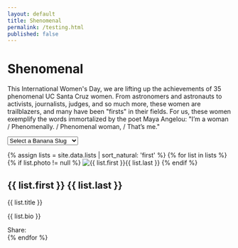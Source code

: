 ```yaml
---
layout: default
title: Shenomenal
permalink: /testing.html
published: false
---
```

<!-- intro -->
<div class="masonry-wrapper">
  <div class="container align-center">
    <h1 class="title"><strong>She</strong>nomenal</h1>
    <p class="three-fourth">This International Women's Day, we are lifting up the achievements of 35 phenomenal UC Santa Cruz women. From astronomers and astronauts to activists, journalists, judges, and so much more, these women are trailblazers, and many have been "firsts" in their fields. For us, these women exemplify the words immortalized by the poet Maya Angelou: "I’m a woman / Phenomenally. / Phenomenal woman, / That’s me."</p>
    <form>
      <select id="nav" name="nav">
        <option value="">Select a Banana Slug</option>
        {% for list in site.data.lists %}
        <option value="{{ list.last | downcase | replace: ' ', '' | replace: 'é','e' }}">{{ list.first }} {{ list.last }}</option>
        {% endfor %}
      </select>
    </form>
  </div>
  <!-- mansonry container -->
  <div class="masonry">
    {% assign lists = site.data.lists | sort_natural: 'first' %}
    {% for list in lists %}
      <div class="masonry-item {% if list.featured != null %} featured {% endif%}" id="{{ list.last | downcase | replace: ' ', '' | replace: 'é','e' }}">
        {% if list.photo != null %}
          <img src="{{ list.photo }}" alt="{{ list.first }}{{ list.last }}">
        {% endif %}
        <h2>{{ list.first }} {{ list.last }}</h2>
        <p class="affiliation">{{ list.title }}</p>
        <p>{{ list.bio }}</p>
        <div class="share-content">
          Share: <a href="https://twitter.com/intent/tweet?text={{ list.first }}{{ list.last }}: {{ list.bio | truncate: 100 }}&amp;url={{ site.url }}/{{ list.last | downcase | replace: ' ', '' | replace: 'é','e' }}?t={{ list.first }} {{ list.last }}" class="social"><i class="fab fa-twitter"></i></a>  <a href="https://facebook.com/sharer.php?u={{ site.url }}/{{ list.last | downcase | replace: ' ', '' | replace: 'é','e' }}" rel="nofollow" target="_blank" title="Share on Facebook" class="social"><i class="fab fa-facebook-f"></i></a>
        </div>
      </div>
    {% endfor %}
  </div>
  <!-- end mansonry container -->
</div>
<!-- end mansonry-wrapper -->



